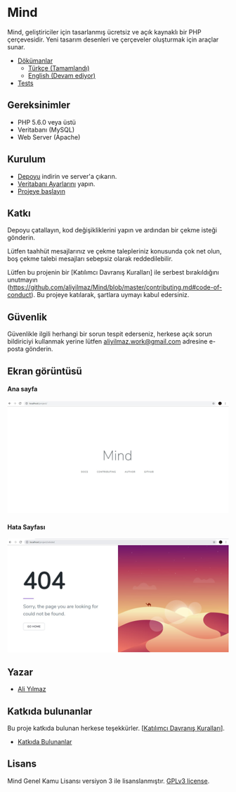 ﻿﻿
# Mind

Mind, geliştiriciler için tasarlanmış ücretsiz ve açık kaynaklı bir PHP çerçevesidir. Yeni tasarım desenleri ve çerçeveler oluşturmak için araçlar sunar.
 

* [Dökümanlar](https://github.com/aliyilmaz/Mind/tree/master/docs) 
  * [Türkçe (Tamamlandı)](https://github.com/aliyilmaz/Mind/tree/master/docs/tr-readme.md) 
  * [English (Devam ediyor)](https://github.com/aliyilmaz/Mind/tree/master/docs/en-readme.md) 
* [Tests](https://github.com/aliyilmaz/Mind/tree/master/tests) 

## Gereksinimler

* PHP 5.6.0 veya üstü
* Veritabanı (MySQL)
* Web Server (Apache)

## Kurulum

  * [Depoyu](https://github.com/aliyilmaz/Mind/archive/master.zip) indirin ve server'a çıkarın.
  * [Veritabanı Ayarlarını](https://github.com/aliyilmaz/Mind/blob/master/docs/tr-readme.md#veritaban%C4%B1-ayarlar%C4%B1) yapın.
  * [Projeye başlayın](https://github.com/aliyilmaz/Mind/blob/master/docs/tr-readme.md#kurulum)


## Katkı

Depoyu çatallayın, kod değişikliklerini yapın ve ardından bir çekme isteği gönderin.

Lütfen taahhüt mesajlarınız ve çekme talepleriniz konusunda çok net olun, boş çekme talebi mesajları sebepsiz olarak reddedilebilir.

Lütfen bu projenin bir [Katılımcı Davranış Kuralları] ile serbest bırakıldığını unutmayın (https://github.com/aliyilmaz/Mind/blob/master/contributing.md#code-of-conduct). Bu projeye katılarak, şartlara uymayı kabul edersiniz.

## Güvenlik

Güvenlikle ilgili herhangi bir sorun tespit ederseniz, herkese açık sorun bildiriciyi kullanmak yerine lütfen aliyilmaz.work@gmail.com adresine e-posta gönderin.

## Ekran görüntüsü

#### Ana sayfa
[![Main](screenshots/main.jpg)](https://github.com/aliyilmaz/Mind)

#### Hata Sayfası
[![Main](screenshots/error.jpg)](https://github.com/aliyilmaz/Mind)

## Yazar

- [Ali Yılmaz](https://github.com/aliyilmaz)

## Katkıda bulunanlar

Bu proje katkıda bulunan herkese teşekkürler. [[Katılımcı Davranış Kuralları](contributing.md)].

- [Katkıda Bulunanlar](../../contributors)

## Lisans

Mind Genel Kamu Lisansı versiyon 3 ile lisanslanmıştır. [GPLv3 license](license.md).
